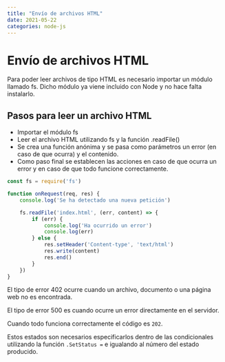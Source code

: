 ```yaml
---
title: "Envío de archivos HTML"
date: 2021-05-22
categories: node-js
---
```


# Envío de archivos HTML
Para poder leer archivos de tipo HTML es necesario importar un módulo llamado fs. Dicho módulo ya viene incluido con Node y no hace falta instalarlo.

## Pasos para leer un archivo HTML
- Importar el módulo fs
- Leer el archivo HTML utilizando fs y la función .readFile()
- Se crea una función anónima y se pasa como parámetros un error (en caso de que ocurra) y el contenido.
- Como paso final se establecen las acciones en caso de que ocurra un error y en caso de que todo funcione correctamente.

````js
const fs = require('fs')

function onRequest(req, res) {
    console.log('Se ha detectado una nueva petición')

    fs.readFile('index.html', (err, content) => {
        if (err) {
            console.log('Ha ocurrido un error')
            console.log(err)
        } else {
            res.setHeader('Content-type', 'text/html')
            res.write(content)
            res.end()
        }
    })
}
````

El tipo de error 402 ocurre cuando un archivo, documento o una página web no es encontrada.

El tipo de error 500 es cuando ocurre un error directamente en el servidor.

Cuando todo funciona correctamente el código es `202`.

Estos estados son necesarios especificarlos dentro de las condicionales utilizando la función `.SetStatus =` e igualando al número del estado producido.